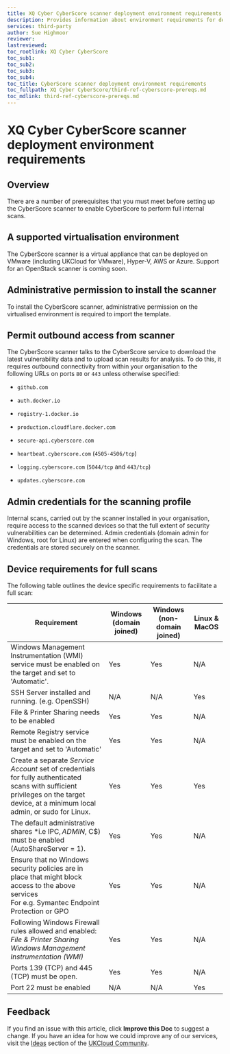```yaml
---
title: XQ Cyber CyberScore scanner deployment environment requirements | UKCloud Ltd
description: Provides information about environment requirements for deploying the CyberScore scanner
services: third-party
author: Sue Highmoor
reviewer:
lastreviewed: 
toc_rootlink: XQ Cyber CyberScore
toc_sub1: 
toc_sub2:
toc_sub3:
toc_sub4:
toc_title: CyberScore scanner deployment environment requirements
toc_fullpath: XQ Cyber CyberScore/third-ref-cyberscore-prereqs.md
toc_mdlink: third-ref-cyberscore-prereqs.md
---
```


# XQ Cyber CyberScore scanner deployment environment requirements

## Overview

There are a number of prerequisites that you must meet before setting up the CyberScore scanner to enable CyberScore to perform full internal scans.

## A supported virtualisation environment

The CyberScore scanner is a virtual appliance that can be deployed on VMware (including UKCloud for VMware), Hyper-V, AWS or Azure. Support for an OpenStack scanner is coming soon.

## Administrative permission to install the scanner

To install the CyberScore scanner, administrative permission on the virtualised environment is required to import the template.

## Permit outbound access from scanner

The CyberScore scanner talks to the CyberScore service to download the latest vulnerability data and to upload scan results for analysis. To do this, it requires outbound connectivity from within your organisation to the following URLs on ports `80` or `443` unless otherwise specified:

- `github.com`

- `auth.docker.io`

- `registry-1.docker.io`

- `production.cloudflare.docker.com`

- `secure-api.cyberscore.com`

- `heartbeat.cyberscore.com` (`4505-4506/tcp`)

- `logging.cyberscore.com` (`5044/tcp` and `443/tcp`)

- `updates.cyberscore.com`

## Admin credentials for the scanning profile

Internal scans, carried out by the scanner installed in your organisation, require access to the scanned devices so that the full extent of security vulnerabilities can be determined. Admin credentials (domain admin for Windows, root for Linux) are entered when configuring the scan. The credentials are stored securely on the scanner.

## Device requirements for full scans

The following table outlines the device specific requirements to facilitate a full scan:

Requirement | Windows (domain joined) | Windows (non-domain joined) | Linux & MacOS
------------|-------------------------|-----------------------------|--------------
Windows Management Instrumentation (WMI) service must be enabled on the target and set to 'Automatic'. | Yes | Yes | N/A
SSH Server installed and running. (e.g. OpenSSH) | N/A | N/A | Yes
File & Printer Sharing needs to be enabled | Yes | Yes | N/A
Remote Registry service must be enabled on the target and set to 'Automatic' | Yes | Yes | N/A
Create a separate *Service Account* set of credentials for fully authenticated scans with sufficient privileges on the target device, at a minimum local admin, or sudo for Linux. | Yes | Yes | Yes
The default administrative shares *i.e IPC$, ADMIN$, C$) must be enabled (AutoShareServer = 1). | Yes | Yes | N/A
Ensure that no Windows security policies are in place that might block access to the above services<br>For e.g. Symantec Endpoint Protection or GPO | Yes | Yes | N/A
Following Windows Firewall rules allowed and enabled:<br>*File & Printer Sharing*<br>*Windows Management Instrumentation (WMI)* | Yes | Yes | N/A
Ports 139 (TCP) and 445 (TCP) must be open. | Yes | Yes | N/A
Port 22 must be enabled | N/A | N/A | Yes

## Feedback

If you find an issue with this article, click **Improve this Doc** to suggest a change. If you have an idea for how we could improve any of our services, visit the [Ideas](https://community.ukcloud.com/ideas) section of the [UKCloud Community](https://community.ukcloud.com).
